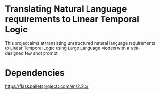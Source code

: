# Translating Natural Language requirements to Linear Temporal Logic
This project aims at translating unstructured natural language requirements to Linear Temporal Logic using Large Language Models with a well-designed few shot prompt. 
# Dependencies
https://flask.palletsprojects.com/en/2.2.x/
